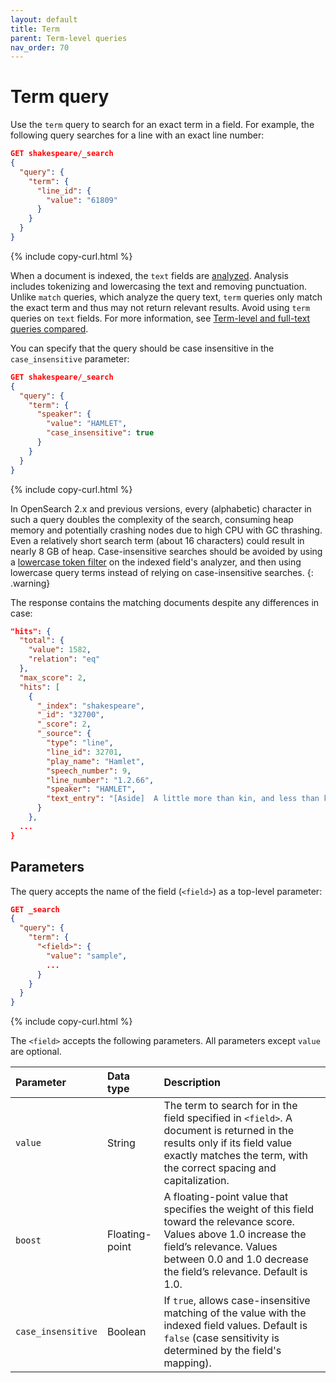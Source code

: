 ```yaml
---
layout: default
title: Term
parent: Term-level queries
nav_order: 70
---
```


# Term query

Use the `term` query to search for an exact term in a field. For example, the following query searches for a line with an exact line number:

```json
GET shakespeare/_search
{
  "query": {
    "term": {
      "line_id": {
        "value": "61809"
      }
    }
  }
}
```
{% include copy-curl.html %}

When a document is indexed, the `text` fields are [analyzed]({{site.url}}{{site.baseurl}}/analyzers/index/). Analysis includes tokenizing and lowercasing the text and removing punctuation. Unlike `match` queries, which analyze the query text, `term` queries only match the exact term and thus may not return relevant results. Avoid using `term` queries on `text` fields. For more information, see [Term-level and full-text queries compared]({{site.url}}{{site.baseurl}}/query-dsl/term-vs-full-text/).

You can specify that the query should be case insensitive in the `case_insensitive` parameter:

```json
GET shakespeare/_search
{
  "query": {
    "term": {
      "speaker": {
        "value": "HAMLET",
        "case_insensitive": true
      }
    }
  }
}
```
{% include copy-curl.html %}

In OpenSearch 2.x and previous versions, every (alphabetic) character in such a query doubles the complexity of the search, consuming heap memory and potentially crashing nodes due to high CPU with GC thrashing. Even a relatively short search term (about 16 characters) could result in nearly 8 GB of heap. Case-insensitive searches should be avoided by using a [lowercase token filter]({{site.url}}{{site.baseurl}}/analyzers/token-filters/lowercase/) on the indexed field's analyzer, and then using lowercase query terms instead of relying on case-insensitive searches.
{: .warning}

The response contains the matching documents despite any differences in case:

```json
"hits": {
  "total": {
    "value": 1582,
    "relation": "eq"
  },
  "max_score": 2,
  "hits": [
    {
      "_index": "shakespeare",
      "_id": "32700",
      "_score": 2,
      "_source": {
        "type": "line",
        "line_id": 32701,
        "play_name": "Hamlet",
        "speech_number": 9,
        "line_number": "1.2.66",
        "speaker": "HAMLET",
        "text_entry": "[Aside]  A little more than kin, and less than kind."
      }
    },
  ...
}
```

## Parameters

The query accepts the name of the field (`<field>`) as a top-level parameter:

```json
GET _search
{
  "query": {
    "term": {
      "<field>": {
        "value": "sample",
        ...
      }
    }
  }
}
```
{% include copy-curl.html %}

The `<field>` accepts the following parameters. All parameters except `value` are optional.

Parameter | Data type | Description
:--- | :--- | :---
`value` | String | The term to search for in the field specified in `<field>`. A document is returned in the results only if its field value exactly matches the term, with the correct spacing and capitalization.
`boost` | Floating-point | A floating-point value that specifies the weight of this field toward the relevance score. Values above 1.0 increase the field’s relevance. Values between 0.0 and 1.0 decrease the field’s relevance. Default is 1.0.
`case_insensitive` | Boolean | If `true`, allows case-insensitive matching of the value with the indexed field values. Default is `false` (case sensitivity is determined by the field's mapping).
